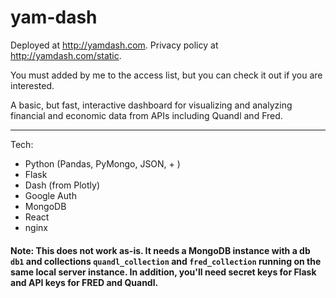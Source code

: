 # yam-dash

Deployed at http://yamdash.com. Privacy policy at http://yamdash.com/static.

You must added by me to the access list, but you can check it out if you are interested.

A basic, but fast, interactive dashboard for visualizing and analyzing financial and economic data from APIs including Quandl and Fred. 

---

Tech:
  * Python (Pandas, PyMongo, JSON, + )
  * Flask
  * Dash (from Plotly)
  * Google Auth
  * MongoDB
  * React
  * nginx
  

#### Note: This does not work as-is. It needs a MongoDB instance with a db `db1` and collections `quandl_collection` and `fred_collection` running on the same local server instance. In addition, you'll need secret keys for Flask and API keys for FRED and Quandl.
